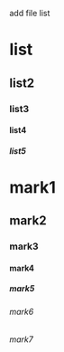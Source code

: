 add file list

# list
## list2
### list3
#### list4
##### list5

# mark1
## mark2
### mark3
#### mark4
##### mark5
###### mark6
###### mark7
